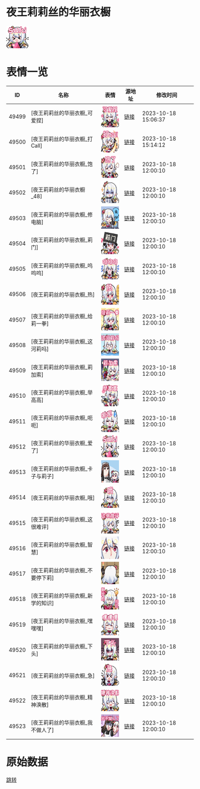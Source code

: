 # 夜王莉莉丝的华丽衣橱

<img src="./cover.png" height="60" alt="cover" />

# 表情一览

|ID|名称|表情|源地址|修改时间|
|----|----|----|----|----|
|49499|[夜王莉莉丝的华丽衣橱_可爱捏]|<img src="./pic/049499_%5B夜王莉莉丝的华丽衣橱_可爱捏%5D.png" height="60" alt="可爱捏"/>|[链接](https://i0.hdslb.com/bfs/garb/111b5427bb6cbef724951b11cef92f763f08d846.png)|2023-10-18 15:06:37|
|49500|[夜王莉莉丝的华丽衣橱_打Call]|<img src="./pic/049500_%5B夜王莉莉丝的华丽衣橱_打Call%5D.png" height="60" alt="打Call"/>|[链接](https://i0.hdslb.com/bfs/garb/3efba375275c5c31fae565679810a37825f5b0b6.png)|2023-10-18 15:14:12|
|49501|[夜王莉莉丝的华丽衣橱_饱了]|<img src="./pic/049501_%5B夜王莉莉丝的华丽衣橱_饱了%5D.png" height="60" alt="饱了"/>|[链接](https://i0.hdslb.com/bfs/garb/d6f65926cee97e9b6b9504b012cd7c9669ee45a7.png)|2023-10-18 12:00:10|
|49502|[夜王莉莉丝的华丽衣橱_48]|<img src="./pic/049502_%5B夜王莉莉丝的华丽衣橱_48%5D.png" height="60" alt="48"/>|[链接](https://i0.hdslb.com/bfs/garb/ca7fa799c4bf5c745c28889b41e825b2ae7f09d8.png)|2023-10-18 12:00:10|
|49503|[夜王莉莉丝的华丽衣橱_修电脑]|<img src="./pic/049503_%5B夜王莉莉丝的华丽衣橱_修电脑%5D.png" height="60" alt="修电脑"/>|[链接](https://i0.hdslb.com/bfs/garb/af978a0226ad34cd2d1e52e688114da6d291406a.png)|2023-10-18 12:00:10|
|49504|[夜王莉莉丝的华丽衣橱_莉门]|<img src="./pic/049504_%5B夜王莉莉丝的华丽衣橱_莉门%5D.png" height="60" alt="莉门"/>|[链接](https://i0.hdslb.com/bfs/garb/c0cf831384f07ec5efa236ae051a6dc02fdf6bf3.png)|2023-10-18 12:00:10|
|49505|[夜王莉莉丝的华丽衣橱_呜呜呜]|<img src="./pic/049505_%5B夜王莉莉丝的华丽衣橱_呜呜呜%5D.png" height="60" alt="呜呜呜"/>|[链接](https://i0.hdslb.com/bfs/garb/6ea4611b9b87ea5d30b4eede33367c8278079f21.png)|2023-10-18 12:00:10|
|49506|[夜王莉莉丝的华丽衣橱_热]|<img src="./pic/049506_%5B夜王莉莉丝的华丽衣橱_热%5D.png" height="60" alt="热"/>|[链接](https://i0.hdslb.com/bfs/garb/b71518c78ccc8556193c21d95c611fe4d45cfbc7.png)|2023-10-18 12:00:10|
|49507|[夜王莉莉丝的华丽衣橱_给莉一拳]|<img src="./pic/049507_%5B夜王莉莉丝的华丽衣橱_给莉一拳%5D.png" height="60" alt="给莉一拳"/>|[链接](https://i0.hdslb.com/bfs/garb/3f0f3941e16fd93c327007d850f836314675cc54.png)|2023-10-18 12:00:10|
|49508|[夜王莉莉丝的华丽衣橱_这河莉吗]|<img src="./pic/049508_%5B夜王莉莉丝的华丽衣橱_这河莉吗%5D.png" height="60" alt="这河莉吗"/>|[链接](https://i0.hdslb.com/bfs/garb/8fa26c1fe6f27d6b57cb4bd1756f7d5dcde29516.png)|2023-10-18 12:00:10|
|49509|[夜王莉莉丝的华丽衣橱_莉加索]|<img src="./pic/049509_%5B夜王莉莉丝的华丽衣橱_莉加索%5D.png" height="60" alt="莉加索"/>|[链接](https://i0.hdslb.com/bfs/garb/07e7bfe9b1042470cd045fc0645f002c4dea6608.png)|2023-10-18 12:00:10|
|49510|[夜王莉莉丝的华丽衣橱_举高高]|<img src="./pic/049510_%5B夜王莉莉丝的华丽衣橱_举高高%5D.png" height="60" alt="举高高"/>|[链接](https://i0.hdslb.com/bfs/garb/c3ca54c05e7ea0f97b1fb3be7fdbe399962a3000.png)|2023-10-18 12:00:10|
|49511|[夜王莉莉丝的华丽衣橱_呃呃]|<img src="./pic/049511_%5B夜王莉莉丝的华丽衣橱_呃呃%5D.png" height="60" alt="呃呃"/>|[链接](https://i0.hdslb.com/bfs/garb/d742ef10b98387f4814f2c1e3fd2dab079e2beff.png)|2023-10-18 12:00:10|
|49512|[夜王莉莉丝的华丽衣橱_爱了]|<img src="./pic/049512_%5B夜王莉莉丝的华丽衣橱_爱了%5D.png" height="60" alt="爱了"/>|[链接](https://i0.hdslb.com/bfs/garb/fc50df922c0124aff1e7c14749a2d2842e2b562a.png)|2023-10-18 12:00:10|
|49513|[夜王莉莉丝的华丽衣橱_卡子与莉子]|<img src="./pic/049513_%5B夜王莉莉丝的华丽衣橱_卡子与莉子%5D.png" height="60" alt="卡子与莉子"/>|[链接](https://i0.hdslb.com/bfs/garb/21ca4c82cf451d59127a94e8242a6d8ed457cad9.png)|2023-10-18 12:00:10|
|49514|[夜王莉莉丝的华丽衣橱_哦]|<img src="./pic/049514_%5B夜王莉莉丝的华丽衣橱_哦%5D.png" height="60" alt="哦"/>|[链接](https://i0.hdslb.com/bfs/garb/cb28a8a4136c56e80a680ef7c5f41b5ceaec11bf.png)|2023-10-18 12:00:10|
|49515|[夜王莉莉丝的华丽衣橱_这很难评]|<img src="./pic/049515_%5B夜王莉莉丝的华丽衣橱_这很难评%5D.png" height="60" alt="这很难评"/>|[链接](https://i0.hdslb.com/bfs/garb/a406a7da296fd94a260049c460781fe2fd3f2eff.png)|2023-10-18 12:00:10|
|49516|[夜王莉莉丝的华丽衣橱_智慧]|<img src="./pic/049516_%5B夜王莉莉丝的华丽衣橱_智慧%5D.png" height="60" alt="智慧"/>|[链接](https://i0.hdslb.com/bfs/garb/6428dd28bd53a90059d6c0a2f09a4ffded997e85.png)|2023-10-18 12:00:10|
|49517|[夜王莉莉丝的华丽衣橱_不要停下莉]|<img src="./pic/049517_%5B夜王莉莉丝的华丽衣橱_不要停下莉%5D.png" height="60" alt="不要停下莉"/>|[链接](https://i0.hdslb.com/bfs/garb/873f3a7b27be332bb92700bbd0809f783a477ef8.png)|2023-10-18 12:00:10|
|49518|[夜王莉莉丝的华丽衣橱_新学的知识]|<img src="./pic/049518_%5B夜王莉莉丝的华丽衣橱_新学的知识%5D.png" height="60" alt="新学的知识"/>|[链接](https://i0.hdslb.com/bfs/garb/4f66eebe4980c9c7886118d86ac1e03da4e8d27e.png)|2023-10-18 12:00:10|
|49519|[夜王莉莉丝的华丽衣橱_嘿嘿嘿]|<img src="./pic/049519_%5B夜王莉莉丝的华丽衣橱_嘿嘿嘿%5D.png" height="60" alt="嘿嘿嘿"/>|[链接](https://i0.hdslb.com/bfs/garb/f36b0a74f34da79b36fbe06a42b1d6591f1d0ca3.png)|2023-10-18 12:00:10|
|49520|[夜王莉莉丝的华丽衣橱_下头]|<img src="./pic/049520_%5B夜王莉莉丝的华丽衣橱_下头%5D.png" height="60" alt="下头"/>|[链接](https://i0.hdslb.com/bfs/garb/d57632210e2427bb598e76aebbfd2d816691d2c0.png)|2023-10-18 12:00:10|
|49521|[夜王莉莉丝的华丽衣橱_急]|<img src="./pic/049521_%5B夜王莉莉丝的华丽衣橱_急%5D.png" height="60" alt="急"/>|[链接](https://i0.hdslb.com/bfs/garb/16ad1d8fb1a6fe846b432bce035618b79a65a4a8.png)|2023-10-18 12:00:10|
|49522|[夜王莉莉丝的华丽衣橱_精神涣散]|<img src="./pic/049522_%5B夜王莉莉丝的华丽衣橱_精神涣散%5D.png" height="60" alt="精神涣散"/>|[链接](https://i0.hdslb.com/bfs/garb/cfebc976b922d5916c7cc1c8eb3dbba6b114f503.png)|2023-10-18 12:00:10|
|49523|[夜王莉莉丝的华丽衣橱_我不做人了]|<img src="./pic/049523_%5B夜王莉莉丝的华丽衣橱_我不做人了%5D.png" height="60" alt="我不做人了"/>|[链接](https://i0.hdslb.com/bfs/garb/d7e90516d89463dced0679a411a38bc4cd9bf7af.png)|2023-10-18 12:00:10|

# 原始数据

[跳转](./raw.json)

